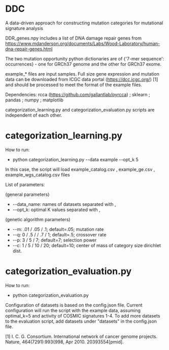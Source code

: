 # DDC
A data-driven approach for constructing mutation categories for mutational signature analysis

DDR_genes.npy includes a list of DNA damage repair genes from https://www.mdanderson.org/documents/Labs/Wood-Laboratory/human-dna-repair-genes.html

The two mutation opportunity python dictionaries are of {'7-mer sequence': occurrences} - one for GRCh37 genome and the other for GRCh37 exome.

example_* files are input samples. Full size gene expression and mutation data can be downloaded from ICGC data portal (https://dcc.icgc.org/) [1] and should be processed to meet the format of the example files.

Dependencies: rcca (https://github.com/gallantlab/pyrcca) ; sklearn ; pandas ; numpy ; matplotlib

categorization_learning.py and categorization_evaluation.py scripts are independent of each other.

# categorization_learning.py
How to run:
- python categorization_learning.py --data example --opt_k 5

In this case, the script will load example_catalog.csv , example_ge.csv , example_wgs_catalog.csv files

List of parameters:

(general parameters)
- --data_name: names of datasets separated with ,
- --opt_k: optimal K values separated with ,

(genetic algorithm parameters)
- --m: .01 / .05 / .1; default=.05; mutation rate
- --q: 0 / .5 / / .7 / 1; default=.5; crossover rate
- --p: 3 / 5 / 7; default=7; selection power
- --c: 1 / 5 / 10 / 20; default=10; center of mass of category size dirichlet dist.

# categorization_evaluation.py
How to run:
- python categorization_evaluation.py

Configuration of datasets is based on the config.json file. Current configuration will run the script with the example data, assuming optimal_k=5 and activity of COSMIC signatures 1-4. To add more datasets to the evaluation script, add datasets under "datasets" in the config.json file.



[1] I. C. G. Consortium. International network of cancer genome projects. Nature, 464(7291):993{998, Apr 2010. 20393554[pmid].
